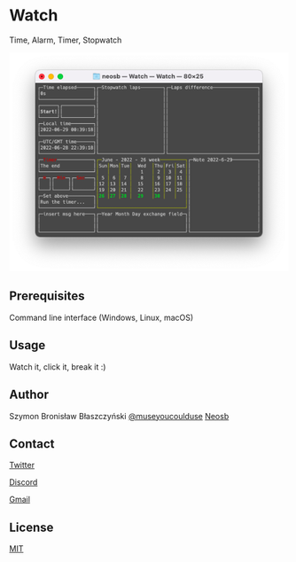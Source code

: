 # Watch
Time, Alarm, Timer, Stopwatch

![Screenshot of Watch command line app](Screenshot.png "Watch")

## Prerequisites

Command line interface (Windows, Linux, macOS)

## Usage

Watch it, click it, break it :)

## Author

Szymon Bronisław Błaszczyński [@museyoucoulduse](https://twitter.com/museyoucoulduse) [Neosb](https://neosb.marketplaceinspace.com)

## Contact

[Twitter](https://twitter.com/museyoucoulduse)

[Discord](https://discord.gg/zpZTKTe2)

[Gmail](mailto:museyoucoulduse@gmail.com)

## License

[MIT](https://choosealicense.com/licenses/mit/)